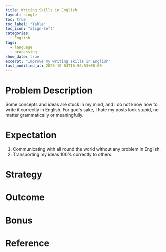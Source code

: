 ```yaml
---
title: Writing Skills in English
layout: single
toc: true
toc_label: "Table"
toc_icon: "align-left"
categories:
  - English
tags:
  - language
  - processing
show_date: true
excerpt: "Improve my writing skills in English"
last_modified_at: 2020-10-04T16:56:53+08:00
---
```


# Problem Description

Some concepts and ideas are stuck in my mind, and I do not know how to write it correctly in English. For god's sake, I hate my posts look stupid, no matter grammatically or meaningfully.

# Expectation

1. Communicating with all round the world without any problem in English.
2. Transporting my ideas 100% correctly to others.

# Strategy

# Outcome

# Bonus

# Reference
